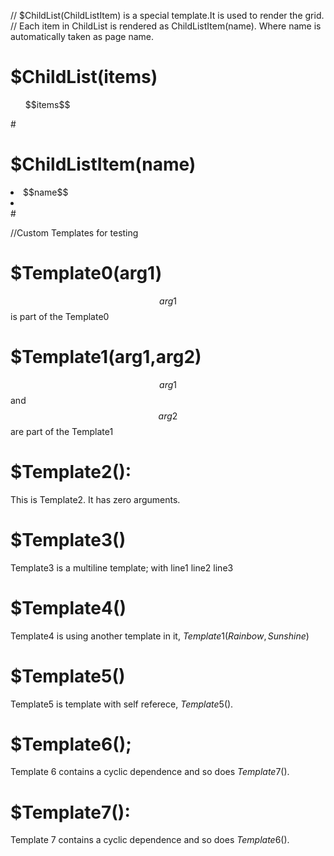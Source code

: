 // $ChildList(ChildListItem) is a special template.It is used to render the grid.
// Each item in ChildList is rendered as ChildListItem(name). Where name is automatically taken as page name.
# $ChildList(items)
<ul>$$items$$</ul>
#

# $ChildListItem(name)
<li>$$name$$<li><br>
#


//Custom Templates for testing

# $Template0(arg1)
$$arg1$$ is part of the Template0
#

# $Template1(arg1,arg2)
$$arg1$$ and $$arg2$$ are part of the Template1
#

# $Template2():
This is Template2. It has zero arguments.
#

# $Template3()
Template3 is a multiline template;
with line1
line2
line3
#

# $Template4()
Template4 is using another template in it, $Template1(Rainbow,Sunshine)$
#

# $Template5()
Template5 is template with self referece, $Template5()$.
#

# $Template6();
Template 6 contains a cyclic dependence and so does $Template7()$.
#

# $Template7():
Template 7 contains a cyclic dependence and so does $Template6()$.
#